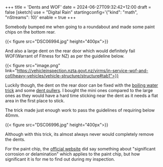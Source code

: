 +++
title = 'Dents and WOF'
date = 2024-06-27T09:32:42+12:00
draft = false
[sketch]
use = "Digital Rain"
startingconfig='{"kind": "math", "nStreams": 10}'
enable = true
+++

Somebody bumped me when going to a roundabout and made some paint chips on the bottom rear.

{{< figure src="DSC06994.jpg" height="400px">}}

And also a large dent on the rear door which would definitely fail WOF(Warrant of Fitness for NZ) as per the guideline below.

{{< figure src="image.png" link="https://vehicleinspection.nzta.govt.nz/virms/in-service-wof-and-cof/heavy-vehicles/vehicle-structure/structure#tab1">}}

Luckily though, the dent on the rear door can be fixed with
the [boiling water trick](https://www.reddit.com/r/lifehacks/comments/9pwzfx/using_boiling_water_to_get_car_dents_out/) and some [dent pullers](https://www.supercheapauto.co.nz/p/sca-sca-dent-puller---mini-single-cup-suction/344524.html?cgid=SCN01100305#start=1). I bought the mini ones
compared to the large ones as they would have a hard time sticking near the dent as it needs a flat area in the first place to stick.

The trick made just enough work to pass the guidelines of requiring below 40mm. 

{{< figure src="DSC06996.jpg" height="400px">}}

Although with this trick, its almost always never would completely remove the dents.

For the paint chip, the [official website](https://vehicleinspection.nzta.govt.nz/virms/in-service-wof-and-cof/heavy-vehicles/vehicle-structure/structure#tab1) did say something about "significant corrosion or delamination" which applies to the paint chip, but how significant it is for me to find out during my inspection.


